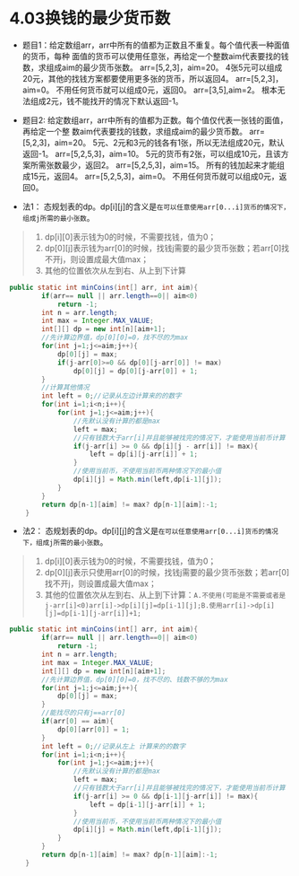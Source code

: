 # 4.03换钱的最少货币数
- 题目1：给定数组arr，arr中所有的值都为正数且不重复。每个值代表一种面值的货币，每种 面值的货币可以使用任意张，再给定一个整数aim代表要找的钱数，求组成aim的最少货币张数。
    arr=[5,2,3]，aim=20。
    4张5元可以组成20元，其他的找钱方案都要使用更多张的货币，所以返回4。
    arr=[5,2,3]，aim=0。
    不用任何货币就可以组成0元，返回0。
    arr=[3,5],aim=2。
    根本无法组成2元，钱不能找开的情况下默认返回-1。

- 题目2: 给定数组arr，arr中所有的值都为正数。每个值仅代表一张钱的面值，再给定一个整 数aim代表要找的钱数，求组成aim的最少货币数。
    arr=[5,2,3]，aim=20。
    5元、2元和3元的钱各有1张，所以无法组成20元，默认返回-1。
    arr=[5,2,5,3]，aim=10。
    5元的货币有2张，可以组成10元，且该方案所需张数最少，返回2。
    arr=[5,2,5,3]，aim=15。
    所有的钱加起来才能组成15元，返回4。
    arr=[5,2,5,3]，aim=0。
    不用任何货币就可以组成0元，返回0。

- 法1：
态规划表的dp。dp[i][j]的含义是`在可以任意使用arr[0...i]货币的情况下，组成j所需的最小张数`。
>1. dp[i][0]表示钱为0的时候，不需要找钱，值为0；
>2. dp[0][j]表示钱为arr[0]的时候，找钱j需要的最少货币张数；若arr[0]找不开j，则设置成最大值max；
>3. 其他的位置依次从左到右、从上到下计算
```java
public static int minCoins(int[] arr, int aim){
        if(arr== null || arr.length==0|| aim<0)
            return -1;
        int n = arr.length;
        int max = Integer.MAX_VALUE;
        int[][] dp = new int[n][aim+1];
        //先计算边界值，dp[0][0]=0，找不尽的为max
        for(int j=1;j<=aim;j++){
            dp[0][j] = max;
            if(j-arr[0]>=0 && dp[0][j-arr[0]] != max)
                dp[0][j] = dp[0][j-arr[0]] + 1;
        }
        //计算其他情况
        int left = 0;//记录从左边计算来的的数字
        for(int i=1;i<n;i++){
            for(int j=1;j<=aim;j++){
                //先默认没有计算的都是max
                left = max;
                //只有钱数大于arr[i]并且能够被找完的情况下，才能使用当前币计算
                if(j-arr[i] >= 0 && dp[i][j - arr[i]] != max){
                    left = dp[i][j-arr[i]] + 1;
                }
                //使用当前币，不使用当前币两种情况下的最小值
                dp[i][j] = Math.min(left,dp[i-1][j]);
            }
        }
        return dp[n-1][aim] != max? dp[n-1][aim]:-1;
    }
```

- 法2：
态规划表的dp。dp[i][j]的含义是`在可以任意使用arr[0...i]货币的情况下，组成j所需的最小张数`。
>1. dp[i][0]表示钱为0的时候，不需要找钱，值为0；
>2. dp[0][j]表示只使用arr[0]的时候，找钱j需要的最少货币张数；若arr[0]找不开j，则设置成最大值max；
>3. 其他的位置依次从左到右、从上到下计算：`A.不使用(可能是不需要或者是j-arr[i]<0)arr[i]->dp[i][j]=dp[i-1][j];B.使用arr[i]->dp[i][j]=dp[i-1][j-arr[i]]+1;`
```java
public static int minCoins(int[] arr, int aim){
        if(arr== null || arr.length==0|| aim<0)
            return -1;
        int n = arr.length;
        int max = Integer.MAX_VALUE;
        int[][] dp = new int[n][aim+1];
        //先计算边界值，dp[0][0]=0，找不尽的、钱数不够的为max
        for(int j=1;j<=aim;j++){
            dp[0][j] = max;
        }
        //能找尽的只有j==arr[0]
        if(arr[0] == aim){
            dp[0][arr[0]] = 1;
        }
        int left = 0;//记录从左上 计算来的的数字
        for(int i=1;i<n;i++){
            for(int j=1;j<=aim;j++){
                //先默认没有计算的都是max
                left = max;
                //只有钱数大于arr[i]并且能够被找完的情况下，才能使用当前币计算
                if(j-arr[i] >= 0 && dp[i-1][j-arr[i]] != max){
                    left = dp[i-1][j-arr[i]] + 1;
                }
                //使用当前币，不使用当前币两种情况下的最小值
                dp[i][j] = Math.min(left,dp[i-1][j]);
            }
        }
        return dp[n-1][aim] != max? dp[n-1][aim]:-1;
    }
```